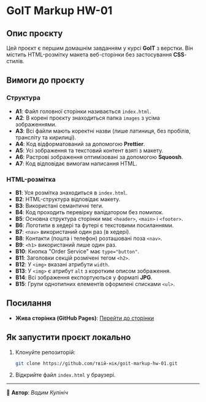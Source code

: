 # GoIT Markup HW-01

## Опис проєкту

Цей проєкт є першим домашнім завданням у курсі **GoIT** з верстки. Він містить HTML-розмітку макета веб-сторінки без застосування **CSS**-стилів.

## Вимоги до проєкту

### Структура

- **A1**: Файл головної сторінки називається `index.html`.
- **A2**: В корені проєкту знаходиться папка `images` з усіма зображеннями.
- **A3**: Всі файли мають коректні назви (лише латиниця, без пробілів, трансліту та кирилиці).
- **A4**: Код відформатований за допомогою **Prettier**.
- **A5**: Усі зображення та текстовий контент взяті з макету.
- **A6**: Растрові зображення оптимізовані за допомогою **Squoosh**.
- **A7**: Код відповідає вимогам написання HTML.

### HTML-розмітка

- **B1**: Уся розмітка знаходиться в `index.html`.
- **B2**: HTML-структура відповідає макету.
- **B3**: Використані семантичні теги.
- **B4**: Код проходить перевірку валідатором без помилок.
- **B5**: Основна структура сторінки має `<header>`, `<main>` і `<footer>`.
- **B6**: Логотипи в хедері та футері є текстовими посиланнями.
- **B7**: `<nav>` використаний один раз (в хедері).
- **B8**: Контакти (пошта і телефон) розташовані поза `<nav>`.
- **B9**: `<h1>` використаний лише один раз.
- **B10**: Кнопка "Order Service" має `type="button"`.
- **B11**: Заголовки секцій розмічені тегом `<h2>`.
- **B12**: У `<img>` вказані атрибути `width`.
- **B13**: У `<img>` є атрибут `alt` з коротким описом зображення.
- **B14**: Всі зображення експортуються у форматі **JPG**.
- **B15**: Групи однотипних елементів оформлені списками `<ul>`.

## Посилання

- **Жива сторінка (GitHub Pages)**: [Перейти до сторінки](https://0darkdante.github.io/goit-markup-hw-01/)

## Як запустити проєкт локально

1. Клонуйте репозиторій:

    ```bash
    git clone https://github.com/твій-нік/goit-markup-hw-01.git
    ```

2. Відкрийте файл `index.html` у браузері.

---

📌 **Автор**: *Вадим Кулініч*
